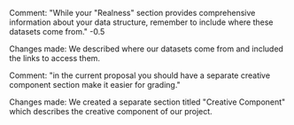 Comment: "While your "Realness" section provides comprehensive information about your data structure, remember to include where these datasets come from." -0.5

Changes made: We described where our datasets come from and included the links to access them.

Comment: "in the current proposal you should have a separate creative component section make it easier for grading."

Changes made: We created a separate section titled "Creative Component" which describes the creative component of our project.
